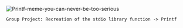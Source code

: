 ![Printf-meme-you-can-never-be-too-serious](https://pics.me.me/developers-gdb-ide-100s-of-printf-statements-printf-s-i-n-pretty-function-line-38789494.png)
```
Group Project: Recreation of the stdio library function -> Printf

```
